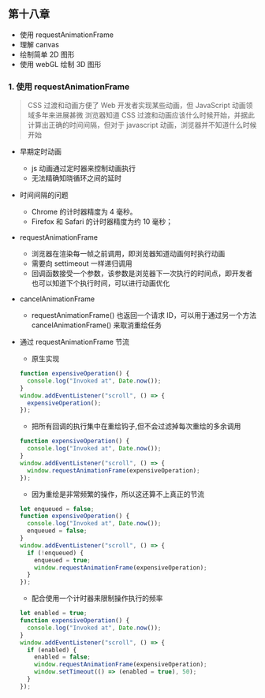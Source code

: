 ## 第十八章

- 使用 requestAnimationFrame
- 理解 canvas
- 绘制简单 2D 图形
- 使用 webGL 绘制 3D 图形

### 1. 使用 requestAnimationFrame

> CSS 过渡和动画方便了 Web 开发者实现某些动画，但 JavaScript 动画领域多年来进展甚微
> 浏览器知道 CSS 过渡和动画应该什么时候开始，并据此计算出正确的时间间隔，但对于 javascript 动画，浏览器并不知道什么时候开始

- 早期定时动画
  - js 动画通过定时器来控制动画执行
  - 无法精确知晓循环之间的延时
- 时间间隔的问题
  - Chrome 的计时器精度为 4 毫秒。
  - Firefox 和 Safari 的计时器精度为约 10 毫秒；
- requestAnimationFrame
  - 浏览器在渲染每一帧之前调用，即浏览器知道动画何时执行动画
  - 需要向 settimeout 一样递归调用
  - 回调函数接受一个参数，该参数是浏览器下一次执行的时间点，即开发者也可以知道下个执行时间，可以进行动画优化
- cancelAnimationFrame
  - requestAnimationFrame() 也返回一个请求 ID，可以用于通过另一个方法 cancelAnimationFrame() 来取消重绘任务
- 通过 requestAnimationFrame 节流

  - 原生实现

  ```js
  function expensiveOperation() {
    console.log("Invoked at", Date.now());
  }
  window.addEventListener("scroll", () => {
    expensiveOperation();
  });
  ```

  - 把所有回调的执行集中在重绘钩子,但不会过滤掉每次重绘的多余调用

  ```js
  function expensiveOperation() {
    console.log("Invoked at", Date.now());
  }
  window.addEventListener("scroll", () => {
    window.requestAnimationFrame(expensiveOperation);
  });
  ```

  - 因为重绘是非常频繁的操作，所以这还算不上真正的节流

  ```js
  let enqueued = false;
  function expensiveOperation() {
    console.log("Invoked at", Date.now());
    enqueued = false;
  }
  window.addEventListener("scroll", () => {
    if (!enqueued) {
      enqueued = true;
      window.requestAnimationFrame(expensiveOperation);
    }
  });
  ```

  - 配合使用一个计时器来限制操作执行的频率

  ```js
  let enabled = true;
  function expensiveOperation() {
    console.log("Invoked at", Date.now());
  }
  window.addEventListener("scroll", () => {
    if (enabled) {
      enabled = false;
      window.requestAnimationFrame(expensiveOperation);
      window.setTimeout(() => (enabled = true), 50);
    }
  });
  ```
